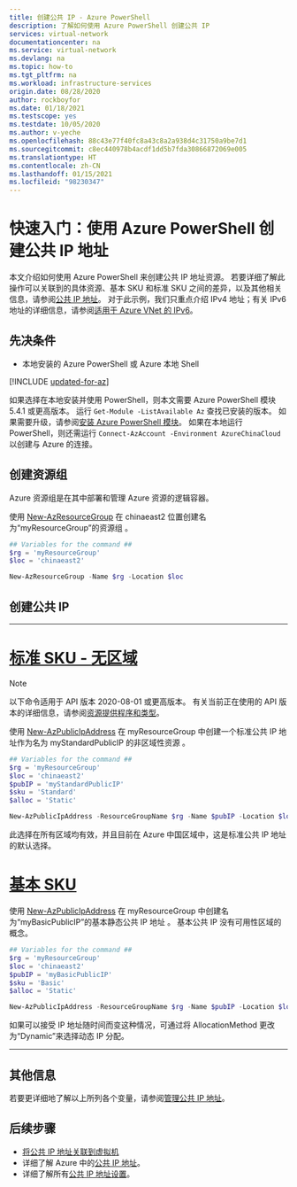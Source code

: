 ```yaml
---
title: 创建公共 IP - Azure PowerShell
description: 了解如何使用 Azure PowerShell 创建公共 IP
services: virtual-network
documentationcenter: na
ms.service: virtual-network
ms.devlang: na
ms.topic: how-to
ms.tgt_pltfrm: na
ms.workload: infrastructure-services
origin.date: 08/28/2020
author: rockboyfor
ms.date: 01/18/2021
ms.testscope: yes
ms.testdate: 10/05/2020
ms.author: v-yeche
ms.openlocfilehash: 88c43e77f40fc8a43c8a2a938d4c31750a9be7d1
ms.sourcegitcommit: c8ec440978b4acdf1dd5b7fda30866872069e005
ms.translationtype: HT
ms.contentlocale: zh-CN
ms.lasthandoff: 01/15/2021
ms.locfileid: "98230347"
---
```

<!--Verified Successfully-->
<!--Remove the part of Availability Zones-->
# <a name="quickstart-create-a-public-ip-address-using-azure-powershell"></a>快速入门：使用 Azure PowerShell 创建公共 IP 地址

本文介绍如何使用 Azure PowerShell 来创建公共 IP 地址资源。 若要详细了解此操作可以关联到的具体资源、基本 SKU 和标准 SKU 之间的差异，以及其他相关信息，请参阅[公共 IP 地址](https://docs.azure.cn/virtual-network/public-ip-addresses)。  对于此示例，我们只重点介绍 IPv4 地址；有关 IPv6 地址的详细信息，请参阅[适用于 Azure VNet 的 IPv6](https://docs.azure.cn/virtual-network/ipv6-overview)。

## <a name="prerequisites"></a>先决条件

- 本地安装的 Azure PowerShell 或 Azure 本地 Shell

[!INCLUDE [updated-for-az](../../includes/updated-for-az.md)]

<!--Not Available on Azure CLI-->
<!--Not Available on Azure Cloud Shell-->

如果选择在本地安装并使用 PowerShell，则本文需要 Azure PowerShell 模块 5.4.1 或更高版本。 运行 `Get-Module -ListAvailable Az` 查找已安装的版本。 如果需要升级，请参阅[安装 Azure PowerShell 模块](https://docs.microsoft.com/powershell/azure/install-Az-ps)。 如果在本地运行 PowerShell，则还需运行 `Connect-AzAccount -Environment AzureChinaCloud` 以创建与 Azure 的连接。

## <a name="create-a-resource-group"></a>创建资源组

Azure 资源组是在其中部署和管理 Azure 资源的逻辑容器。

使用 [New-AzResourceGroup](https://docs.microsoft.com/powershell/module/az.resources/new-azresourcegroup) 在 chinaeast2 位置创建名为“myResourceGroup”的资源组 。

```powershell
## Variables for the command ##
$rg = 'myResourceGroup'
$loc = 'chinaeast2'

New-AzResourceGroup -Name $rg -Location $loc
```
## <a name="create-public-ip"></a>创建公共 IP

---

<!--Not Available on Availability Zones-->

# <a name="standard-sku---no-zones"></a>[标准 SKU - 无区域](#tab/option-create-public-ip-standard)

>[!NOTE]
>以下命令适用于 API 版本 2020-08-01 或更高版本。  有关当前正在使用的 API 版本的详细信息，请参阅[资源提供程序和类型](https://docs.azure.cn/azure-resource-manager/management/resource-providers-and-types)。

使用 [New-AzPublicIpAddress](https://docs.microsoft.com/powershell/module/az.network/new-azpublicipaddress) 在 myResourceGroup 中创建一个标准公共 IP 地址作为名为 myStandardPublicIP 的非区域性资源 。

```powershell
## Variables for the command ##
$rg = 'myResourceGroup'
$loc = 'chinaeast2'
$pubIP = 'myStandardPublicIP'
$sku = 'Standard'
$alloc = 'Static'

New-AzPublicIpAddress -ResourceGroupName $rg -Name $pubIP -Location $loc -AllocationMethod $alloc -SKU $sku
```

此选择在所有区域均有效，并且目前在 Azure 中国区域中，这是标准公共 IP 地址的默认选择。

<!--Not Available on [Availability Zones](https://docs.azure.cn/availability-zones/az-overview?toc=/virtual-network/toc.json#availability-zones)-->

# <a name="basic-sku"></a>[**基本 SKU**](#tab/option-create-public-ip-basic)

使用 [New-AzPublicIpAddress](https://docs.microsoft.com/powershell/module/az.network/new-azpublicipaddress) 在 myResourceGroup 中创建名为“myBasicPublicIP”的基本静态公共 IP 地址 。  基本公共 IP 没有可用性区域的概念。

```powershell
## Variables for the command ##
$rg = 'myResourceGroup'
$loc = 'chinaeast2'
$pubIP = 'myBasicPublicIP'
$sku = 'Basic'
$alloc = 'Static'

New-AzPublicIpAddress -ResourceGroupName $rg -Name $pubIP -Location $loc -AllocationMethod $alloc -SKU $sku
```
如果可以接受 IP 地址随时间而变这种情况，可通过将 AllocationMethod 更改为“Dynamic”来选择动态 IP 分配。

---

## <a name="additional-information"></a>其他信息 

若要更详细地了解以上所列各个变量，请参阅[管理公共 IP 地址](https://docs.azure.cn/virtual-network/virtual-network-public-ip-address#create-a-public-ip-address)。

## <a name="next-steps"></a>后续步骤
- [将公共 IP 地址关联到虚拟机](https://docs.azure.cn/virtual-network/associate-public-ip-address-vm#azure-portal)
- 详细了解 Azure 中的[公共 IP 地址](virtual-network-ip-addresses-overview-arm.md#public-ip-addresses)。
- 详细了解所有[公共 IP 地址设置](virtual-network-public-ip-address.md#create-a-public-ip-address)。

<!-- Update_Description: update meta properties, wording update, update link -->